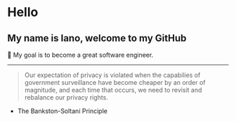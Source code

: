 # Hello

## My name is Iano, welcome to my GitHub

:rocket: My goal is to become a great software engineer.

***
> Our expectation of privacy is violated when the capabilies of government surveillance have become cheaper by an order of magnitude, and each time that occurs, we need to revisit and rebalance our privacy rights.
- The Bankston-Soltani Principle

<!--
**IanoNjuguna/IanoNjuguna** is a ✨ _special_ ✨ repository because its `README.md` (this file) appears on your GitHub profile.

Here are some ideas to get you started:

- 🔭 I’m currently working on being a great software engineer
- :book: I’m currently learning the C & Python programming languages
- :rocket: I’m looking to collaborate on open-source software projects
- 🤔 I’m looking for help with ...
- 💬 Ask me about ...
- 📫 How to reach me: ...
- 😄 Pronouns: ...
- ⚡ Fun fact: ...
![Cool-Face-With-Sunglasses](img/smiling-face-with-sunglasses.png)
-->
